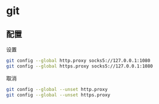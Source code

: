 # git

## 配置

设置

```sh
git config --global http.proxy socks5://127.0.0.1:1080
git config --global https.proxy socks5://127.0.0.1:1080
```

取消

```sh
git config --global --unset http.proxy
git config --global --unset https.proxy
```
